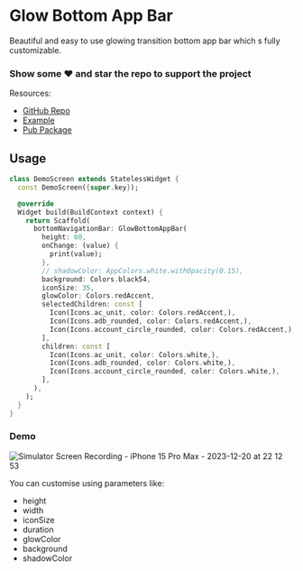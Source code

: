 # Glow Bottom App Bar

Beautiful and easy to use glowing transition bottom app bar which s fully customizable.

### **Show some ♥️ and star the repo to support the project**

Resources:
 - [GitHub Repo](https://github.com/yashas-hm/glow_bottom_app_bar)
 - [Example](https://github.com/yashas-hm/glow_bottom_app_bar/tree/main/example)
 - [Pub Package]()

## Usage

```dart
class DemoScreen extends StatelessWidget {
  const DemoScreen({super.key});

  @override
  Widget build(BuildContext context) {
    return Scaffold(
      bottomNavigationBar: GlowBottomAppBar(
        height: 60,
        onChange: (value) {
          print(value);
        },
        // shadowColor: AppColors.white.withOpacity(0.15),
        background: Colors.black54,
        iconSize: 35,
        glowColor: Colors.redAccent,
        selectedChildren: const [
          Icon(Icons.ac_unit, color: Colors.redAccent,),
          Icon(Icons.adb_rounded, color: Colors.redAccent,),
          Icon(Icons.account_circle_rounded, color: Colors.redAccent,),
        ],
        children: const [
          Icon(Icons.ac_unit, color: Colors.white,),
          Icon(Icons.adb_rounded, color: Colors.white,),
          Icon(Icons.account_circle_rounded, color: Colors.white,),
        ],
      ),
    );
  }
}
```

### Demo

![Simulator Screen Recording - iPhone 15 Pro Max - 2023-12-20 at 22 12 53](https://github.com/yashas-hm/glow_bottom_app_bar/assets/64674824/95946c22-7ebe-46c2-8f90-8b099c062354)


You can customise using parameters like:
 - height
 - width
 - iconSize
 - duration
 - glowColor
 - background
 - shadowColor


